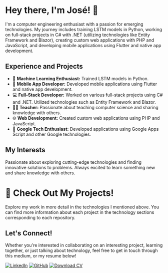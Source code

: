 # Hey there, I'm José! 👋

I'm a computer engineering enthusiast with a passion for emerging technologies. My journey includes training LSTM models in Python, working on full-stack projects in C# with .NET (utilizing technologies like Entity Framework and Blazor), creating custom web applications with PHP and JavaScript, and developing mobile applications using Flutter and native app development.

## Experience and Projects

- 🧠 **Machine Learning Enthusiast:** Trained LSTM models in Python.
- 📱 **Mobile App Developer:** Developed mobile applications using Flutter and native app development.
- 💻 **Full-Stack Developer:** Worked on various full-stack projects using C# and .NET. Utilized technologies such as Entity Framework and Blazor.
- 👨‍🏫 **Teacher:** Passionate about teaching computer science and sharing knowledge with others.
- 🌐 **Web Development:** Created custom web applications using PHP and JavaScript.
- 📱 **Google Tech Enthusiast:** Developed applications using Google Apps Script and other Google technologies.


## My Interests

Passionate about exploring cutting-edge technologies and finding innovative solutions to problems. Always excited to learn something new and share knowledge with others.

# 🚀 Check Out My Projects!

Explore my work in more detail in the technologies I mentioned above. You can find more information about each project in the technology sections corresponding to each repository.

## Let's Connect!

Whether you're interested in collaborating on an interesting project, learning together, or just talking about technology, feel free to get in touch through this medium, or my resume below!

[![LinkedIn](https://img.shields.io/badge/LinkedIn-Perfil%20Profesional-blue?style=for-the-badge&logo=linkedin)](https://www.linkedin.com/in/jos%C3%A9-tapia-jara-46b909265/)
[![GitHub](https://img.shields.io/badge/GitHub-Perfil%20Personal-black?style=for-the-badge&logo=github)](https://github.com/josetapia97)
[![Download CV](https://img.shields.io/badge/Download%20CV-PDF-green?style=for-the-badge)](https://drive.google.com/file/d/1TeYux1MyulO2-hPZeE_Sfr3wtLoab6e8/view?usp=sharing)
